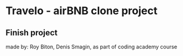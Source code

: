 # Travelo - airBNB clone project

## Finish project
made by:
    Roy Biton,
    Denis Smagin,
as part of coding academy course
